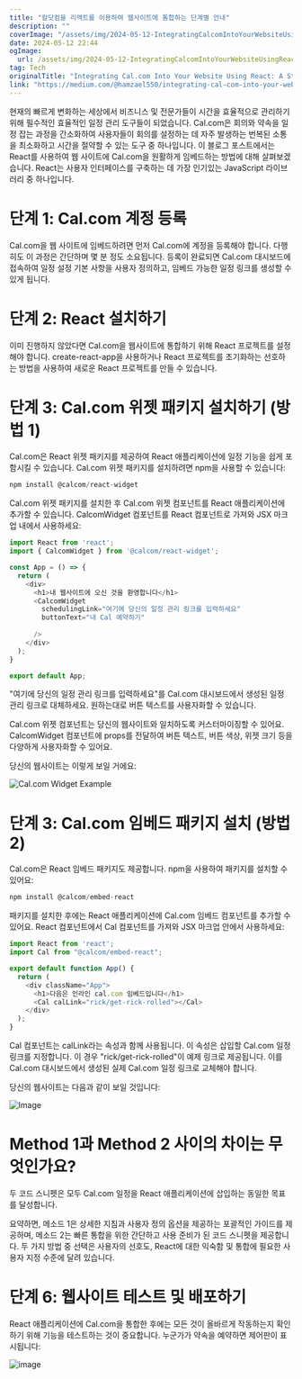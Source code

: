 ```yaml
---
title: "칼닷컴을 리액트를 이용하여 웹사이트에 통합하는 단계별 안내"
description: ""
coverImage: "/assets/img/2024-05-12-IntegratingCalcomIntoYourWebsiteUsingReactAStep-by-StepGuide_0.png"
date: 2024-05-12 22:44
ogImage: 
  url: /assets/img/2024-05-12-IntegratingCalcomIntoYourWebsiteUsingReactAStep-by-StepGuide_0.png
tag: Tech
originalTitle: "Integrating Cal.com Into Your Website Using React: A Step-by-Step Guide"
link: "https://medium.com/@hamzael550/integrating-cal-com-into-your-website-using-react-a-step-by-step-guide-b9886b8e175f"
---
```



현재의 빠르게 변화하는 세상에서 비즈니스 및 전문가들이 시간을 효율적으로 관리하기 위해 필수적인 효율적인 일정 관리 도구들이 되었습니다. Cal.com은 회의와 약속을 일정 잡는 과정을 간소화하여 사용자들이 회의를 설정하는 데 자주 발생하는 번복된 소통을 최소화하고 시간을 절약할 수 있는 도구 중 하나입니다. 이 블로그 포스트에서는 React를 사용하여 웹 사이트에 Cal.com을 원활하게 임베드하는 방법에 대해 살펴보겠습니다. React는 사용자 인터페이스를 구축하는 데 가장 인기있는 JavaScript 라이브러리 중 하나입니다.

# 단계 1: Cal.com 계정 등록

Cal.com을 웹 사이트에 임베드하려면 먼저 Cal.com에 계정을 등록해야 합니다. 다행히도 이 과정은 간단하며 몇 분 정도 소요됩니다. 등록이 완료되면 Cal.com 대시보드에 접속하여 일정 설정 기본 사항을 사용자 정의하고, 임베드 가능한 일정 링크를 생성할 수 있게 됩니다.



# 단계 2: React 설치하기

이미 진행하지 않았다면 Cal.com을 웹사이트에 통합하기 위해 React 프로젝트를 설정해야 합니다. create-react-app을 사용하거나 React 프로젝트를 초기화하는 선호하는 방법을 사용하여 새로운 React 프로젝트를 만들 수 있습니다.

# 단계 3: Cal.com 위젯 패키지 설치하기 (방법 1)

Cal.com은 React 위젯 패키지를 제공하여 React 애플리케이션에 일정 기능을 쉽게 포함시킬 수 있습니다. Cal.com 위젯 패키지를 설치하려면 npm을 사용할 수 있습니다:



```js
npm install @calcom/react-widget
```

Cal.com 위젯 패키지를 설치한 후 Cal.com 위젯 컴포넌트를 React 애플리케이션에 추가할 수 있습니다. CalcomWidget 컴포넌트를 React 컴포넌트로 가져와 JSX 마크업 내에서 사용하세요:

```js
import React from 'react';
import { CalcomWidget } from '@calcom/react-widget';

const App = () => {
  return (
    <div>
      <h1>내 웹사이트에 오신 것을 환영합니다</h1>
      <CalcomWidget
        schedulingLink="여기에 당신의 일정 관리 링크를 입력하세요"
        buttonText="내 Cal 예약하기"
        
      />
    </div>
  );
}

export default App;
```

"여기에 당신의 일정 관리 링크를 입력하세요"를 Cal.com 대시보드에서 생성된 일정 관리 링크로 대체하세요. 원하는대로 버튼 텍스트를 사용자화할 수 있습니다.



Cal.com 위젯 컴포넌트는 당신의 웹사이트와 일치하도록 커스터마이징할 수 있어요. CalcomWidget 컴포넌트에 props를 전달하여 버튼 텍스트, 버튼 색상, 위젯 크기 등을 다양하게 사용자화할 수 있어요.

당신의 웹사이트는 이렇게 보일 거에요:

![Cal.com Widget Example](/assets/img/2024-05-12-IntegratingCalcomIntoYourWebsiteUsingReactAStep-by-StepGuide_1.png)

# 단계 3: Cal.com 임베드 패키지 설치 (방법 2)



Cal.com은 React 임베드 패키지도 제공합니다. npm을 사용하여 패키지를 설치할 수 있어요:

```js
npm install @calcom/embed-react
```

패키지를 설치한 후에는 React 애플리케이션에 Cal.com 임베드 컴포넌트를 추가할 수 있어요. React 컴포넌트에서 Cal 컴포넌트를 가져와 JSX 마크업 안에서 사용하세요:

```js
import React from 'react';
import Cal from "@calcom/embed-react";

export default function App() {
  return (
    <div className="App">
      <h1>다음은 인라인 cal.com 임베드입니다</h1>
      <Cal calLink="rick/get-rick-rolled"></Cal>
    </div>
  );
}
```



Cal 컴포넌트는 calLink라는 속성과 함께 사용됩니다. 이 속성은 삽입할 Cal.com 일정 링크를 지정합니다. 이 경우 "rick/get-rick-rolled"이 예제 링크로 제공됩니다. 이를 Cal.com 대시보드에서 생성된 실제 Cal.com 일정 링크로 교체해야 합니다.

당신의 웹사이트는 다음과 같이 보일 것입니다:

![Image](/assets/img/2024-05-12-IntegratingCalcomIntoYourWebsiteUsingReactAStep-by-StepGuide_2.png)

# Method 1과 Method 2 사이의 차이는 무엇인가요?



두 코드 스니펫은 모두 Cal.com 일정을 React 애플리케이션에 삽입하는 동일한 목표를 달성합니다.

요약하면, 메소드 1은 상세한 지침과 사용자 정의 옵션을 제공하는 포괄적인 가이드를 제공하며, 메소드 2는 빠른 통합을 위한 간단하고 사용 준비가 된 코드 스니펫을 제공합니다. 두 가지 방법 중 선택은 사용자의 선호도, React에 대한 익숙함 및 통합에 필요한 사용자 지정 수준에 달려 있습니다.

# 단계 6: 웹사이트 테스트 및 배포하기

React 애플리케이션에 Cal.com을 통합한 후에는 모든 것이 올바르게 작동하는지 확인하기 위해 기능을 테스트하는 것이 중요합니다. 누군가가 약속을 예약하면 제어판이 표시됩니다:




![image](/assets/img/2024-05-12-IntegratingCalcomIntoYourWebsiteUsingReactAStep-by-StepGuide_3.png)